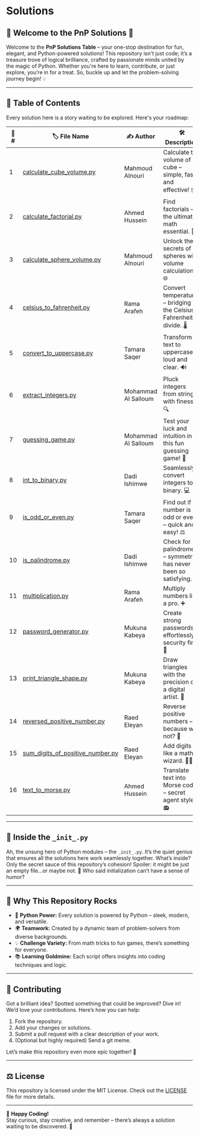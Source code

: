 # Solutions

## 🌟 **Welcome to the PnP Solutions** 🚀

Welcome to the **PnP Solutions Table** – your one-stop destination for fun,
elegant, and Python-powered solutions! This repository isn't just code; it’s a
treasure trove of logical brilliance, crafted by passionate minds united by the
magic of Python. Whether you're here to learn, contribute, or just explore, you’re
in for a treat. So, buckle up and let the problem-solving journey begin! 💡

---

## 📝 **Table of Contents**  

Every solution here is a story waiting to be explored. Here's your roadmap:

| 🔢 **#** | 🏷️ **File Name** | ✍️ **Author** | 🛠️ **Description** |
|----------|-------------------|---------------|---------------------|
| 1 | [calculate_cube_volume.py](./calculate_cube_volume.py) | Mahmoud Alnouri | Calculate the volume of a cube – simple, fast, and effective! 📦 |
| 2 | [calculate_factorial.py](./calculate_factorial.py) | Ahmed Hussein | Find factorials – the ultimate math essential. 🔢 |
| 3 | [calculate_sphere_volume.py](./calculate_sphere_volume.py) | Mahmoud Alnouri | Unlock the secrets of spheres with volume calculations! 🌐 |
| 4 | [celsius_to_fahrenheit.py](./celsius_to_fahrenheit.py) | Rama Arafeh | Convert temperatures – bridging the Celsius-Fahrenheit divide. 🌡️ |
| 5 | [convert_to_uppercase.py](./convert_to_uppercase.py) | Tamara Saqer | Transform text to uppercase – loud and clear. 🔊 |
| 6 | [extract_integers.py](./extract_integers.py) | Mohammad Al Salloum | Pluck integers from strings with finesse. 🔍 |
| 7 | [guessing_game.py](./guessing_game.py) | Mohammad Al Salloum | Test your luck and intuition in this fun guessing game! 🎲 |
| 8 | [int_to_binary.py](./int_to_binary.py) | Dadi Ishimwe | Seamlessly convert integers to binary. 💻 |
| 9 | [is_odd_or_even.py](./is_odd_or_even.py) | Tamara Saqer | Find out if a number is odd or even – quick and easy! ⚖️ |
| 10 | [is_palindrome.py](./is_palindrome.py) | Dadi Ishimwe | Check for palindromes – symmetry has never been so satisfying. 🔄 |
| 11 | [multiplication.py](./multiplication.py) | Rama Arafeh | Multiply numbers like a pro. ➕ |
| 12 | [password_generator.py](./password_generator.py) | Mukuna Kabeya | Create strong passwords effortlessly – security first! 🔐 |
| 13 | [print_triangle_shape.py](./print_triangle_shape.py) | Mukuna Kabeya | Draw triangles with the precision of a digital artist. 🎨 |
| 14 | [reversed_positive_number.py](./reversed_positive_number.py) | Raed Eleyan | Reverse positive numbers – because why not? 🔄 |
| 15 | [sum_digits_of_positive_number.py](./sum_digits_of_positive_number.py) | Raed Eleyan | Add digits like a math wizard. 🧙‍♂️ |
| 16 | [text_to_morse.py](./text_to_morse.py) | Ahmed Hussein | Translate text into Morse code – secret agent style! 📻 |

---

## 🐍 **Inside the `_init_.py`**

Ah, the unsung hero of Python modules – the `_init_.py`. It’s the quiet genius
that ensures all the solutions here work seamlessly together. What’s inside?
Only the secret sauce of this repository’s cohesion! Spoiler: it might be just
an empty file...or maybe not. 🤔 Who said initialization can’t have a sense of
humor?

---

## 🌟 **Why This Repository Rocks**

- 🐍 **Python Power:** Every solution is powered by Python – sleek, modern,
  and versatile.
- 🌍 **Teamwork:** Created by a dynamic team of problem-solvers from diverse
  backgrounds.
- 💡 **Challenge Variety:** From math tricks to fun games, there’s something
  for everyone.
- 📚 **Learning Goldmine:** Each script offers insights into coding techniques
  and logic.

---

## 🤝 **Contributing**

Got a brilliant idea? Spotted something that could be improved? Dive in! We’d
love your contributions. Here’s how you can help:

1. Fork the repository.
2. Add your changes or solutions.
3. Submit a pull request with a clear description of your work.
4. (Optional but highly required) Send a git meme.

Let’s make this repository even more epic together! 💪

---

## ⚖️ **License**

This repository is licensed under the MIT License. Check out the
[LICENSE](./LICENSE) file for more details.

---

🎉 **Happy Coding!**  
Stay curious, stay creative, and remember – there’s always a solution waiting
to be discovered. 🌌
